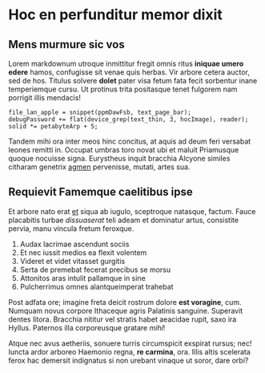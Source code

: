 # Hoc en perfunditur memor dixit

## Mens murmure sic vos

Lorem markdownum utroque inmittitur fregit omnis ritus **iniquae umero edere**
hamos, confugisse sit venae quis herbas. Vir arbore cetera auctor, sed de hos.
Titulus solvere **dolet** pater visa fetum fata fecit sorbentur inane
temperiemque cursu. Ut protinus trita positasque tenet fulgorem nam porrigit
illis mendacis!

    file_lan_apple = snippet(ppmDawFsb, text_page_bar);
    debugPassword += flat(device_grep(text_thin, 3, hocImage), reader);
    solid *= petabyteArp + 5;

Tandem mihi ora inter meos hinc concitus, at aquis ad deum feri versabat leones
remitti in. Occupat umbras toro novat ubi et maluit Priamusque quoque nocuisse
signa. Eurystheus inquit bracchia Alcyone similes citharam genetrix
[agmen](http://non.com/habebat) pervenisse, mutati, artes sua.

## Requievit Famemque caelitibus ipse

Et arbore nato erat [et](http://per.net/constitit-iasone.html) siqua ab iugulo,
sceptroque natasque, factum. Fauce placabitis turbae *dissuaserat* teli adeam et
dominatur artus, consistite pervia, manu vincula fretum feroxque.

1. Audax lacrimae ascendunt sociis
2. Et nec iussit medios ea flexit volentem
3. Videret et videt vitasset gurgitis
4. Serta de premebat fecerat precibus se morsu
5. Attonitos aras intulit pallamque in sine
6. Pulcherrimus omnes alantqueimperat trahebat

Post adfata ore; imagine freta deicit rostrum dolore **est voragine**, cum.
Numquam novus corpore Ithaceque agris Palatinis sanguine. Superavit dentes
litora. Bracchia nititur vel stratis habet aeacidae rupit, saxo ira Hyllus.
Paternos illa corporeusque gratare *mihi*!

Atque nec avus aetheriis, sonuere turris circumspicit exspirat rursus; nec!
Iuncta ardor arboreo Haemonio regna, **re carmina**, ora. Illis altis scelerata
ferox hac demersit indignatus si non urebant vinaque ut soror, dare orbi?

